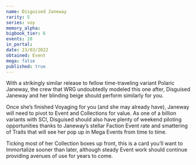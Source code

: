```yaml
---
name: Disguised Janeway
rarity: 5
series: voy
memory_alpha:
bigbook_tier: 6
events: 28
in_portal:
date: 23/03/2022
obtained: Event
mega: false
published: true
---
```


With a strikingly similar release to fellow time-traveling variant Polaric Janeway, the crew that WRG undoubtedly modeled this one after, Disguised Janeway and her blinding beige should perform similarly for you.

Once she’s finished Voyaging for you (and she may already have), Janeway will need to pivot to Event and Collections for value. As one of a billion variants with SCI, Disguised should also have plenty of weekend piloting opportunities thanks to Janeway’s stellar Faction Event rate and smattering of Traits that will see her pop up in Mega Events from time to time.

Ticking most of her Collection boxes up front, this is a card you’ll want to Immortalize sooner than later, although steady Event work should continue providing avenues of use for years to come.

